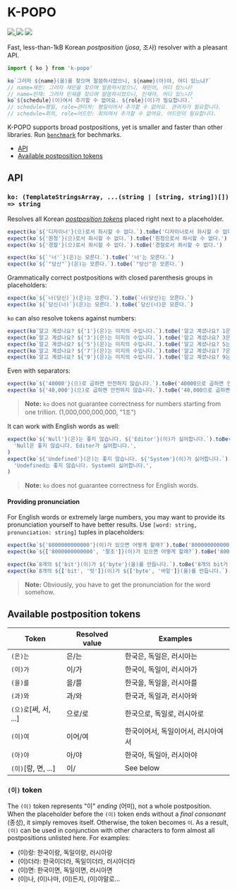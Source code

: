 # K-POPO

[![](https://img.shields.io/bundlephobia/min/k-popo?style=flat-square) ![](https://img.shields.io/bundlephobia/minzip/k-popo?style=flat-square)](https://bundlephobia.com/package/k-popo@latest) ![](https://img.shields.io/npm/l/k-popo?color=red&style=flat-square)

Fast, less-than-1kB Korean _postposition_ (_josa_, 조사) resolver with a pleasant API.

```js
import { ko } from 'k-popo'

ko`그러자 ${name}(을)를 찾으며 말씀하시었으니, ${name}(아)야, 어디 있느냐?`
// name=재민: 그러자 재민을 찾으며 말씀하시었으니, 재민아, 어디 있느냐?
// name=민재: 그러자 민재를 찾으며 말씀하시었으니, 민재야, 어디 있느냐?
ko`${schedule}(이)여서 추가할 수 없어요. ${role}(이)가 필요합니다.`
// schedule=평일, role=관리자: 평일이어서 추가할 수 없어요. 관리자가 필요합니다.
// schedule=회의, role=어드민: 회의여서 추가할 수 없어요. 어드민이 필요합니다.
```

K-POPO supports broad postpositions, yet is smaller and faster than other libraries. Run [`benchmark`](./benchmark) for bechmarks.

- [API](#api)
- [Available postposition tokens](#available-postposition-tokens)

## API

### `ko: (TemplateStringsArray, ...(string | [string, string])[]) => string`

Resolves all Korean [_postposition tokens_](#available-postposition-tokens) placed right next to a placeholder.

```js
expect(ko`${'디자이너'}(으)로서 좌시할 수 없다.`).toBe('디자이너로서 좌시할 수 없다.')
expect(ko`${'원청'}(으)로서 좌시할 수 없다.`).toBe('원청으로서 좌시할 수 없다.')
expect(ko`${'경찰'}(으)로서 좌시할 수 없다.`).toBe('경찰로서 좌시할 수 없다.')

expect(ko`${`'너'`}(은)는 모른다.`).toBe(`'너'는 모른다.`)
expect(ko`${`"당신"`}(은)는 모른다.`).toBe(`"당신"은 모른다.`)
```

Grammatically correct postpositions with closed parenthesis groups in placeholders:

```js
expect(ko`${`너(당신)`}(은)는 모른다.`).toBe(`너(당신)는 모른다.`)
expect(ko`${`당신(너)`}(은)는 모른다.`).toBe(`당신(너)은 모른다.`)
```

`ko` can also resolve tokens against numbers:

```js
expect(ko`알고 계셨나요? ${'1'}(은)는 미지의 수입니다.`).toBe('알고 계셨나요? 1은 미지의 수입니다.')
expect(ko`알고 계셨나요? ${'3'}(은)는 미지의 수입니다.`).toBe('알고 계셨나요? 3은 미지의 수입니다.')
expect(ko`알고 계셨나요? ${'5'}(은)는 미지의 수입니다.`).toBe('알고 계셨나요? 5는 미지의 수입니다.')
expect(ko`알고 계셨나요? ${'7'}(은)는 미지의 수입니다.`).toBe('알고 계셨나요? 7은 미지의 수입니다.')
expect(ko`알고 계셨나요? ${'9'}(은)는 미지의 수입니다.`).toBe('알고 계셨나요? 9는 미지의 수입니다.')
```

Even with separators:

```js
expect(ko`${'40000'}(으)로 곱하면 안전하지 않습니다.`).toBe('40000으로 곱하면 안전하지 않습니다.')
expect(ko`${'40,000'}(으)로 곱하면 안전하지 않습니다.`).toBe('40,000으로 곱하면 안전하지 않습니다.')
```

> **Note:** `ko` does not guarantee correctness for numbers starting from one trillion. (1,000,000,000,000, "1조")

It can work with English words as well:

```js
expect(ko`${'Null'}(은)는 좋지 않습니다. ${'Editor'}(이)가 싫어합니다.`).toBe(
  'Null은 좋지 않습니다. Editor가 싫어합니다.',
)
expect(ko`${'Undefined'}(은)는 좋지 않습니다. ${'System'}(이)가 싫어합니다.`).toBe(
  'Undefined는 좋지 않습니다. System이 싫어합니다.',
)
```

> **Note:** `ko` does not guarantee correctness for English words.

#### Providing pronunciation

For English words or extremely large numbers, you may want to provide its pronunciation yourself to have better results. Use `[word: string, pronunciation: string]` tuples in placeholders:

```js
expect(ko`${'8000000000000'}(이)가 있으면 어떻게 할래?`).toBe('8000000000000이 있으면 어떻게 할래?')
expect(ko`${['8000000000000', '팔조']}(이)가 있으면 어떻게 할래?`).toBe('8000000000000가 있으면 어떻게 할래?')

expect(ko`8개의 ${'bit'}(이)가 ${'byte'}(을)를 만듭니다.`).toBe('8개의 bit가 byte를 만듭니다.')
expect(ko`8개의 ${['bit', '빗']}(이)가 ${['byte', '바잍']}(을)를 만듭니다.`).toBe('8개의 bit이 byte을 만듭니다.')
```

> **Note:** Obviously, you have to get the pronunciation for the word somehow.

## Available postposition tokens

| Token                 | Resolved value | Examples                           |
| --------------------- | -------------- | ---------------------------------- |
| `(은)는`              | 은/는          | 한국은, 독일은, 러시아는           |
| `(이)가`              | 이/가          | 한국이, 독일이, 러시아가           |
| `(을)를`              | 을/를          | 한국을, 독일을, 러시아를           |
| `(과)와`              | 과/와          | 한국과, 독일과, 러시아와           |
| `(으)로`[써, 서, ...] | 으로/로        | 한국으로, 독일로, 러시아로         |
| `(이)여`              | 이어/여        | 한국이어서, 독일이어서, 러시아여서 |
| `(아)야`              | 아/야          | 한국아, 독일아, 러시아야           |
| `(이)`[랑, 면, ...]   | 이/            | See below                          |

### `(이)` token

The `(이)` token represents "이" _ending_ (어미), not a whole postposition. When the placeholder before the `(이)` token ends without a _final consonant_ (종성), it simply removes itself. Otherwise, the token becomes `이`. As a result, `(이)` can be used in conjunction with other characters to form almost all postpositions unlisted here. For examples:

- (이)랑: 한국이랑, 독일이랑, 러시아랑
- (이)더라: 한국이더라, 독일이더라, 러시아더라
- (이)면: 한국이면, 독일이면, 러시아면
- (이)나, (이)나마, (이)든지, (이)야말로...
